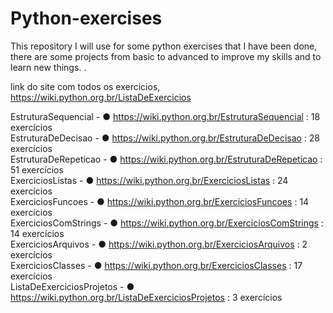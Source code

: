 # Python-exercises
This repository I will use for some python exercises that I have been done, there are some projects from basic to advanced to improve my skills and to learn new things. .

link do site com todos os exercicios,
https://wiki.python.org.br/ListaDeExercicios

EstruturaSequencial - ● https://wiki.python.org.br/EstruturaSequencial : 18 exercícios </br>
EstruturaDeDecisao - ● https://wiki.python.org.br/EstruturaDeDecisao : 28 exercícios </br>
EstruturaDeRepeticao - ● https://wiki.python.org.br/EstruturaDeRepeticao : 51 exercícios </br>
ExerciciosListas - ● https://wiki.python.org.br/ExerciciosListas : 24 exercícios </br>
ExerciciosFuncoes - ●  https://wiki.python.org.br/ExerciciosFuncoes : 14 exercícios </br>
ExerciciosComStrings - ● https://wiki.python.org.br/ExerciciosComStrings : 14 exercícios </br>
ExerciciosArquivos - ●  https://wiki.python.org.br/ExerciciosArquivos  : 2 exercícios </br>
ExerciciosClasses - ●  https://wiki.python.org.br/ExerciciosClasses : 17 exercícios </br>
ListaDeExerciciosProjetos - ● https://wiki.python.org.br/ListaDeExerciciosProjetos : 3 exercícios </br>
